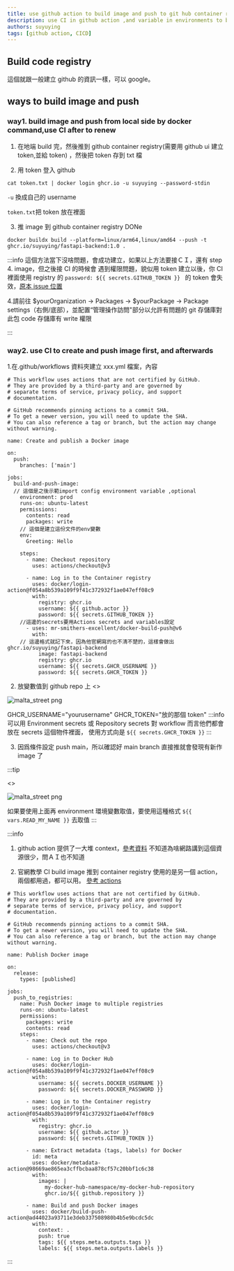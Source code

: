 ```yaml
---
title: use github action to build image and push to git hub container registry
description: use CI in github action ,and variable in environments to build image and push to registry. github action 入門攻略，CI 推image到github
authors: suyuying
tags: [github action, CICD]
---
```


## Build code registry

這個就跟一般建立 github 的資訊一樣，可以 google。

## ways to build image and push

### way1. build image and push from local side by docker command,use CI after to renew

1. 在地端 build 完，然後推到 github container registry(需要用 github ui 建立 token,並給 token)
   ，然後把 token 存到 txt 檔

2. 用 token 登入 github

```
cat token.txt | docker login ghcr.io -u suyuying --password-stdin
```

`-u` 換成自己的 username

`token.txt`把 token 放在裡面

<!--truncate-->

3. 推 image 到 github container registry DONe

```
docker buildx build --platform=linux/arm64,linux/amd64 --push -t ghcr.io/suyuying/fastapi-backend:1.0 .
```

:::info
這個方法當下沒啥問題，會成功建立，如果以上方法要接ＣＩ，還有 step 4.
image，但之後接 CI 的時候會
遇到權限問題，貌似用 token 建立以後，你 CI 裡面使用 registry 的 `password: ${{ secrets.GITHUB_TOKEN }} ` 的 token 會失效，[原本 issue 位置](https://github.com/orgs/community/discussions/26274)

4.請前往 $yourOrganization → Packages → $yourPackage → Package settings（右側/底部），並配置“管理操作訪問"部分以允許有問題的 git 存儲庫對此包 code 存儲庫有 write 權限

:::

### way2. use CI to create and push image first, and afterwards

1.在.github/workflows 資料夾建立 xxx.yml 檔案，內容

```
# This workflow uses actions that are not certified by GitHub.
# They are provided by a third-party and are governed by
# separate terms of service, privacy policy, and support
# documentation.

# GitHub recommends pinning actions to a commit SHA.
# To get a newer version, you will need to update the SHA.
# You can also reference a tag or branch, but the action may change without warning.

name: Create and publish a Docker image

on:
  push:
    branches: ['main']

jobs:
  build-and-push-image:
  // 這個是之後示範import config environment variable ,optional
    environment: prod
    runs-on: ubuntu-latest
    permissions:
      contents: read
      packages: write
    // 這個是建立這份文件的env變數
    env:
      Greeting: Hello

    steps:
      - name: Checkout repository
        uses: actions/checkout@v3

      - name: Log in to the Container registry
        uses: docker/login-action@f054a8b539a109f9f41c372932f1ae047eff08c9
        with:
          registry: ghcr.io
          username: ${{ github.actor }}
          password: ${{ secrets.GITHUB_TOKEN }}
    //這邊的secrets要用Actions secrets and variables設定
      - uses: mr-smithers-excellent/docker-build-push@v6
        with:
    // 這邊格式就記下來，因為他官網寫的也不清不楚的，這樣會做出ghcr.io/suyuying/fastapi-backend
          image: fastapi-backend
          registry: ghcr.io
          username: ${{ secrets.GHCR_USERNAME }}
          password: ${{ secrets.GHCR_TOKEN }}

```

2. 放變數值到 github repo 上
<>
  <div style={{ display: "flex", justifyContent: "center" }}>
    <img
      src={require("./repo-secrect.png").default}
      style={{ width: "100%" }}
      alt="malta_street png"
    />
  </div>
</>

GHCR_USERNAME="yourusername"
GHCR_TOKEN="放的那個 token"
:::info
可以用 Environment secrets 或 Repository secrets
對 workflow 而言他們都會放在 secrets 這個物件裡面，
使用方式向是
`${{ secrets.GHCR_TOKEN }}`
:::

3.  因爲條件設定 push main，所以確認好 main branch 直接推就會發現有新作 image 了

:::tip

<>

  <div style={{ display: "flex", justifyContent: "center" }}>
    <img
      src={require("./vars-env.png").default}
      style={{ width: "100%" }}
      alt="malta_street png"
    />
  </div>
</>

如果要使用上面再 environment 環境變數取值，要使用這種格式
`${{ vars.READ_MY_NAME }}` 去取值
:::

:::info

1. github action 提供了一大堆 context，[參考資料](https://docs.github.com/en/actions/learn-github-actions/contexts#vars-context) 不知道為啥網路講到這個資源很少，問ＡＩ也不知道

2. 官網教學 CI build image 推到 container registry 使用的是另一個 action，兩個都用過，都可以用。
   [參考 actions](https://docs.github.com/en/actions/publishing-packages/publishing-docker-images#publishing-images-to-github-packages)

```
# This workflow uses actions that are not certified by GitHub.
# They are provided by a third-party and are governed by
# separate terms of service, privacy policy, and support
# documentation.

# GitHub recommends pinning actions to a commit SHA.
# To get a newer version, you will need to update the SHA.
# You can also reference a tag or branch, but the action may change without warning.

name: Publish Docker image

on:
  release:
    types: [published]

jobs:
  push_to_registries:
    name: Push Docker image to multiple registries
    runs-on: ubuntu-latest
    permissions:
      packages: write
      contents: read
    steps:
      - name: Check out the repo
        uses: actions/checkout@v3

      - name: Log in to Docker Hub
        uses: docker/login-action@f054a8b539a109f9f41c372932f1ae047eff08c9
        with:
          username: ${{ secrets.DOCKER_USERNAME }}
          password: ${{ secrets.DOCKER_PASSWORD }}

      - name: Log in to the Container registry
        uses: docker/login-action@f054a8b539a109f9f41c372932f1ae047eff08c9
        with:
          registry: ghcr.io
          username: ${{ github.actor }}
          password: ${{ secrets.GITHUB_TOKEN }}

      - name: Extract metadata (tags, labels) for Docker
        id: meta
        uses: docker/metadata-action@98669ae865ea3cffbcbaa878cf57c20bbf1c6c38
        with:
          images: |
            my-docker-hub-namespace/my-docker-hub-repository
            ghcr.io/${{ github.repository }}

      - name: Build and push Docker images
        uses: docker/build-push-action@ad44023a93711e3deb337508980b4b5e9bcdc5dc
        with:
          context: .
          push: true
          tags: ${{ steps.meta.outputs.tags }}
          labels: ${{ steps.meta.outputs.labels }}
```

:::
